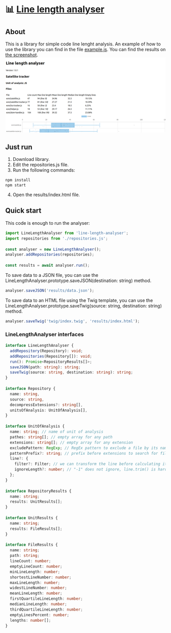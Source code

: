 # :bar_chart: [Line length analyser](https://github.com/shvabuk/line-length-analyser)

## About
This is a library for simple code line lenght analysis.
An example of how to use the library you can find in the file [example.js](https://github.com/shvabuk/line-length-analyser/blob/main/example.js).
You can find the results on [the screenshot](https://github.com/shvabuk/line-length-analyser/blob/main/screenshot.png).
![Screenshot](https://github.com/shvabuk/line-length-analyser/blob/main/screenshot.png?raw=true)

## Just run
1. Download library.
2. Edit the repositories.js file.
3. Run the following commands:
```shell
npm install
npm start
```
4. Open the results/index.html file.

## Quick start
This code is enough to run the analyser:
```js
import LineLengthAnalyser from 'line-length-analyser';
import repositories from './repositories.js';

const analyser = new LineLengthAnalyser();
analyser.addRepositories(repositories);

const results = await analyser.run();
```

To save data to a JSON file, you can use the LineLengthAnalyser.prototype.saveJSON(destination: string) method.
```js
analyser.saveJSON('results/data.json');
```

To save data to an HTML file using the Twig template, you can use the LineLengthAnalyser.prototype.saveTwig(source: string, destination: string) method.
```js
analyser.saveTwig('twig/index.twig', 'results/index.html');
```

### LineLengthAnalyser interfaces
```ts
interface LineLengthAnalyser {
  addRepository(Repository): void;
  addRepositories(Repository[]): void;
  run(): Promise<RepositoryResults[]>;
  saveJSON(path: string): string;
  saveTwig(source: string, destination: string): string;
}

interface Repository {
  name: string,
  source: string,
  decompressExtensions?: string[],
  unitsOfAnalysis: UnitOfAnalysis[],
}

interface UnitOfAnalysis {
  name: string; // name of unit of analysis
  pathes: string[]; // empty array for any path
  extensions: string[]; // empty array for any extension
  excludePattern: RegExp; // RegEx pattern to exclude a file by its name
  patternPrefix?: string; // prefix before extensions to search for files by "glob"
  line?: {
    filter?: Filter; // we can transform the line before calculating its length
    ignoreLength?: number; // "-1" does not ignore, line.trim() is hardcoded to count the length of the line
  };
}

interface RepositoryResults {
  name: string;
  results: UnitResults[];
}

interface UnitResults {
  name: string;
  results: FileResults[];
}

interface FileResults {
  name: string;
  path: string;
  lineCount: number;
  emptyLineCount: number;
  minLineLength: number;
  shortestLineNumber: number;
  maxLineLength: number;
  widestLineNumber: number;
  meanLineLength: number;
  firstQuartileLineLength: number;
  medianLineLength: number;
  thirdQuartileLineLength: number;
  emptyLinesPercent: number;
  lengths: number[];
}
```
